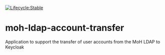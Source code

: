 [![Lifecycle:Stable](https://img.shields.io/badge/Lifecycle-Stable-97ca00)](<Redirect-URL>)

# moh-ldap-account-transfer
Application to support the transfer of user accounts from the MoH LDAP to Keycloak
